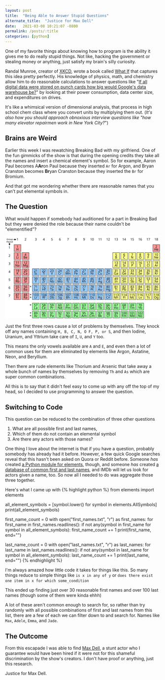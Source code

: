 ```yaml
---
layout: post
title:  "Being Able to Answer Stupid Questions"
alternate_title:  "Justice for Max Dell"
date:   2021-03-08 10:21:07 -0800
permalink: /posts/:title
categories: [python]
---
```

One of my favorite things about knowing how to program is the ability it gives me to do really stupid things. Not like, hacking the government or stealing money or anything, just satisfy my brain's silly curiosity.

Randal Munroe, creator of [XKCD](https://xkcd.com/), wrote a book called [What If](https://www.amazon.com/What-Scientific-Hypothetical-Questions-International/dp/0544456866) that captures this idea pretty perfectly.
His knowledge of physics, math, and chemistry allow him to do reasonable calculations to answer questions like "[If all digital data were stored on punch cards how big would Google's data warehouse be?](https://www.youtube.com/watch?v=I64CQp6z0Pk)" by looking at their power consumption, data center size, and expenditures on drives.

It's like a whimsical version of dimensional analysis, that process in high school chem class where you convert units by multiplying them out.
(*It's also how you should approach obnoxious interview questions like "how many elevator repairmen work in New York City?*")

## Brains are Weird

Earlier this week I was rewatching Breaking Bad with my girlfriend. One of the fun gimmicks of the show is that during the opening credits they take all the names and insert a chemical element's symbol.
So for example, Aaron Paul becomes A**Ar**on Paul because they inserted `Ar` for Argon, and Bryan Cranston becomes **Br**yan Cranston because they inserted the `Br` for Bromium.

And that got me wondering whether there are reasonable names that you can't put elemental symbols in.

## The Question

What would happen if somebody had auditioned for a part in Breaking Bad but they were denied the role because their name couldn't be "elementified"?

![periodic table](/assets/max_dell/periodic_table.png)

Just the first three rows cause a lot of problems by themselves. They knock off any names containing `H, B, C, N, O F, P, or S`, and then Iodine, Uranium, and Yttrium take care of  `I`, `U`, and `Y` too.

This means the only vowels available are `A` and `E`, and even then a lot of common uses for them are eliminated by elements like Argon, Astatine, Neon, and Beryllium.

Then there are rude elements like Thorium and Arsenic that take away a whole bunch of names by themselves by removing `Th` and `As` which are super common combinations.

All this is to say that it didn't feel easy to come up with any off the top of my head, so I decided to use programming to answer the question.

## Switching to Code

This question can be reduced to the combination of three other questions

1. What are all possible first and last names,
2. Which of them do not contain an elemental symbol
3. Are there any actors with those names?

One thing I love about the internet is that if you have a question, probably somebody has already had it before.
However, a few quick Google searches reveal that this hasn't been asked on Quora or Reddit before. Someone _has_ created [a Python module for elements](https://pypi.org/project/PeriodicElements/), though, and someone _has_ created [a database of common first and last names](https://github.com/smashew/NameDatabases), and IMDb will let us look for actors given a name, too. So now all I needed to do was aggregate those three together.

Here's what I came up with
{% highlight python %}
from elements import elements

all_element_symbols = [symbol.lower() for symbol in elements.AllSymbols]
print(all_element_symbols)

first_name_count = 0
with open("first_names.txt", "r") as first_names:
    for first_name in first_names.readlines():
        if not any(symbol in first_name for symbol in all_element_symbols):
            first_name_count += 1
            print(first_name, end="")

last_name_count = 0
with open("last_names.txt", "r") as last_names:
    for last_name in last_names.readlines():
        if not any(symbol in last_name for symbol in all_element_symbols):
            last_name_count += 1
            print(last_name, end="")
{% endhighlight %}

I'm always amazed how little code it takes for things like this. So many things reduce to simple things like `is x in any of y` or `does there exist one item in x for which some_condition`

This ended up finding just over 30 reasonable first names and over 100 last names (though some of them were kinda ehhh)

A lot of these aren't common enough to search for, so rather than try randomly with all possible combinations of first and last names from this list, there are a few of each we can filter down to and search for. Names like `Max`, `Adele`, `Emma`, and `Jade`.

## The Outcome

From this escapade I was able to find [Max Dell](https://www.imdb.com/name/nm2938935/), a stunt actor who I guarantee would have been hired if it were not for this shameful discrimination by the show's creators. I don't have proof or anything, just this research.

Justice for Max Dell.

